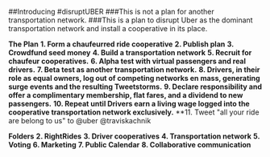 ##Introducing #disruptUBER
###This is not a plan for another transportation network.
###This is a plan to disrupt Uber as the dominant transportation network and install a cooperative in its place.

**The Plan**
**1. Form a chaufeurred ride cooperative**
**2. Publish plan**
**3. Crowdfund seed money**
**4. Build a transportation network**
**5. Recruit for chaufeur cooperatives.**
**6. Alpha test with virtual passengers and real drivers.**
**7. Beta test as another transportation network.**
**8. Drivers, in their role as equal owners, log out of competing networks en mass, generating surge events and the resulting Tweetstorms.**
**9. Declare responsibility and offer a complimentary membership, flat fares, and a dividend to new passengers.**
**10. Repeat until Drivers earn a living wage logged into the cooperative transportation network exclusively.**
**11. Tweet "all your ride are belong to us" to @uber @traviskachnik

**Folders**
**2. RightRides**
**3. Driver cooperatives**
**4. Transportation network**
**5. Voting**
**6. Marketing**
**7. Public Calendar**
**8. Collaborative communication**